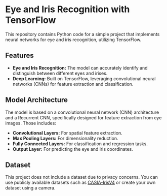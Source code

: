 

# Eye and Iris Recognition with TensorFlow

This repository contains Python code for a simple project that implements neural networks for eye and iris recognition, utilizing TensorFlow.

## Features

- **Eye and Iris Recognition:** The model can accurately identify and distinguish between different eyes and irises.
- **Deep Learning:** Built on TensorFlow, leveraging convolutional neural networks (CNNs) for feature extraction and classification.

## Model Architecture

The model is based on a convolutional neural network (CNN) architecture and a Recurrent CNN, specifically designed for feature extraction from eye images. Those includes:

- **Convolutional Layers:** For spatial feature extraction.
- **Max Pooling Layers:** For dimensionality reduction.
- **Fully Connected Layers:** For classification and regression tasks.
- **Output Layer:** For predicting the eye and iris coordinates.

## Dataset

This project does not include a dataset due to privacy concerns. You can use publicly available datasets such as [CASIA-IrisV4](http://biometrics.idealtest.org/) or create your own dataset using a camera.
